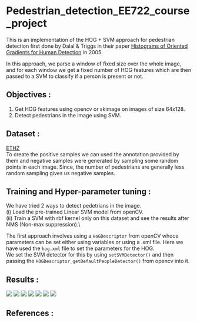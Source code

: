# Pedestrian_detection_EE722_course_project

This is an implementation of the HOG + SVM approach for pedestrian detection first done by Dalal & Triggs in their paper [Histograms of Oriented Gradients for Human Detection](https://lear.inrialpes.fr/people/triggs/pubs/Dalal-cvpr05.pdf) in 2005.

In this approach, we parse a window of fixed size over the whole image, and for each window we get a fixed number of HOG features which are then passed to a SVM to classify if a person is present or not.

## Objectives :
1. Get HOG features using opencv or skimage on images of size 64x128.
2. Detect pedestrians in the image using SVM.

## Dataset :
[ETHZ](https://data.vision.ee.ethz.ch/cvl/aess/dataset/)\
To create the positive samples we can used the annotation provided by them and negative samples were generated by sampling some random points in each image. Since, the number of pedestrians are generally less random sampling gives us negative samples.

## Training and Hyper-parameter tuning :
We have tried 2 ways to detect pedetrians in the image.\
(i) Load the pre-trained Linear SVM model from openCV.\
(ii) Train a SVM with rbf kernel only on this dataset and see the results after NMS (Non-max suppression).\

The first approach involves using a `HoGDescriptor` from openCV whoce parameters can be set either using variables or using a .xml file. Here we have used the `hog.xml` file to set the parameters for the HOG.\
We set the SVM detector for this by using `setSVMDetector()` and then passing the `HOGDescriptor_getDefaultPeopleDetector()` from opencv into it.

## Results : 
<img src="https://github.com/Dibyakanti/Pedestrian_detection_EE722_course_project/tree/main/results/1.png">
<img src="https://github.com/Dibyakanti/Pedestrian_detection_EE722_course_project/tree/main/results/2.png">
<img src="https://github.com/Dibyakanti/Pedestrian_detection_EE722_course_project/tree/main/results/3.png">
<img src="https://github.com/Dibyakanti/Pedestrian_detection_EE722_course_project/tree/main/results/4.png">
<img src="https://github.com/Dibyakanti/Pedestrian_detection_EE722_course_project/tree/main/results/5.png">
<img src="https://github.com/Dibyakanti/Pedestrian_detection_EE722_course_project/tree/main/results/6.png">
<img src="https://github.com/Dibyakanti/Pedestrian_detection_EE722_course_project/tree/main/results/7.png">



## References :
